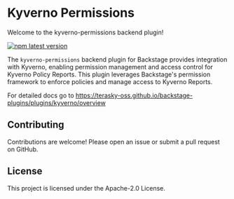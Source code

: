 # Kyverno Permissions
Welcome to the kyverno-permissions backend plugin!

[![npm latest version](https://img.shields.io/npm/v/@terasky/backstage-plugin-kyverno-permissions-backend/latest.svg)](https://www.npmjs.com/package/@terasky/backstage-plugin-kyverno-permissions-backend)


The `kyverno-permissions` backend plugin for Backstage provides integration with Kyverno, enabling permission management and access control for Kyverno Policy Reports. This plugin leverages Backstage's permission framework to enforce policies and manage access to Kyverno Reports.

For detailed docs go to https://terasky-oss.github.io/backstage-plugins/plugins/kyverno/overview

## Contributing
Contributions are welcome! Please open an issue or submit a pull request on GitHub.

## License
This project is licensed under the Apache-2.0 License.
